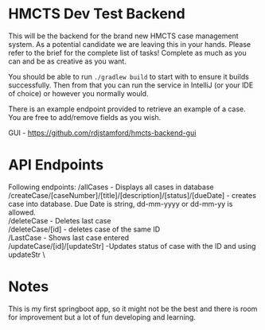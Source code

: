 # HMCTS Dev Test Backend
This will be the backend for the brand new HMCTS case management system. As a potential candidate we are leaving
this in your hands. Please refer to the brief for the complete list of tasks! Complete as much as you can and be
as creative as you want.

You should be able to run `./gradlew build` to start with to ensure it builds successfully. Then from that you
can run the service in IntelliJ (or your IDE of choice) or however you normally would.

There is an example endpoint provided to retrieve an example of a case. You are free to add/remove fields as you
wish.

GUI - https://github.com/rdjstamford/hmcts-backend-gui 

# API Endpoints
Following endpoints:
/allCases - Displays all cases in database \
/createCase/[caseNumber]/[title]/[description]/[status]/[dueDate] - creates case into database. Due Date is string, dd-mm-yyyy or dd-mm-yy is allowed. \
/deleteCase - Deletes last case \
/deleteCase/[id] - deletes case of the same ID \
/LastCase - Shows last case entered \
/updateCase/[id]/[updateStr] -Updates status of case with the ID and using updateStr \

# Notes
This is my first springboot app, so it might not be the best and there is room for improvement but a lot of fun developing and learning.
